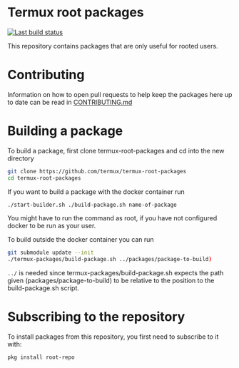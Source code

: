 # Termux root packages

[![Last build status](https://github.com/termux/termux-root-packages/workflows/Packages/badge.svg)](https://github.com/termux/termux-root-packages/actions)

This repository contains packages that are only useful for rooted users.

# Contributing

Information on how to open pull requests to help keep the packages here up to date can be read in [CONTRIBUTING.md](CONTRIBUTING.md)

# Building a package

To build a package, first clone termux-root-packages and cd into the new directory
```sh
git clone https://github.com/termux/termux-root-packages
cd termux-root-packages
```

If you want to build a package with the docker container run
```sh
./start-builder.sh ./build-package.sh name-of-package
```
You might have to run the command as root, if you have not configured docker to be run as your user.

To build outside the docker container you can run
```sh
git submodule update --init
./termux-packages/build-package.sh ../packages/package-to-build)
```
`../` is needed since termux-packages/build-package.sh expects the path given (packages/package-to-build) to be relative to the position to the build-package.sh script.

# Subscribing to the repository

To install packages from this repository, you first need to subscribe to it with:
```sh
pkg install root-repo
```

